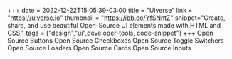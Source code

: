 +++
date = 2022-12-22T15:05:39-03:00
title = "Uiverse"
link = "https://uiverse.io"
thumbnail = "https://ibb.co/YfSNntZ"
snippet="Create, share, and use beautiful Open-Source UI elements made with HTML and CSS."
tags = ["design","ui",developer-tools, code-snippet"]
+++ 
Open Source Buttons
Open Source Checkboxes
Open Source Toggle Switchers
Open Source Loaders
Open Source Cards
Open Source Inputs
